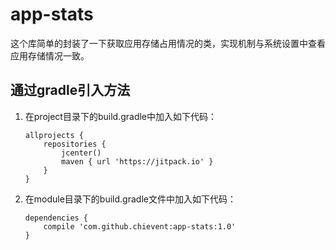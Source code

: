 # app-stats

这个库简单的封装了一下获取应用存储占用情况的类，实现机制与系统设置中查看应用存储情况一致。

## 通过gradle引入方法

1. 在project目录下的build.gradle中加入如下代码：

    ```
    allprojects {
        repositories {
            jcenter()
            maven { url 'https://jitpack.io' }
        }
    }
    ```
    
2. 在module目录下的build.gradle文件中加入如下代码：

    ```
    dependencies {
        compile 'com.github.chievent:app-stats:1.0'
    }
    ```

